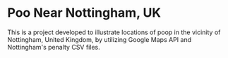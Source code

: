 # Poo Near Nottingham, UK
This is a project developed to illustrate locations of poop in the vicinity of Nottingham, United Kingdom, by utilizing Google Maps API and Nottingham's penalty CSV files. 